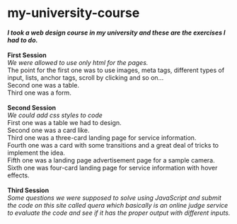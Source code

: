 # my-university-course
<b><i> I took a web design course in my university and these are the exercises I had to do. </i></b>
<br><br>
<b> First Session </b>
<br>
<i>We were allowed to use only html for the pages.</i>
<br>
The point for the first one was to use images, meta tags, different types of input, lists, anchor tags, scroll by clicking and so on...
<br>
Second one was a table.
<br>
Third one was a form.
<br><br>
<b>Second Session</b>
<br>
<i>We could add css styles to code</i>
<br>
First one was a table we had to design.
<br>
Second one was a card like.
<br>
Third one was a three-card landing page for service information.
<br>
Fourth one was a card with some transitions and a great deal of tricks to implement the idea.
<br>
Fifth one was a landing page advertisement page for a sample camera.
<br>
Sixth one was four-card landing page for service information with hover effects.
<br><br>
<b>Third Session</b>
<br>
<i>Some questions we were supposed to solve using JavaScript and submit the code on this site called quera which basically is an online judge service to evaluate the code and see if it has the proper output with different inputs.</i>
